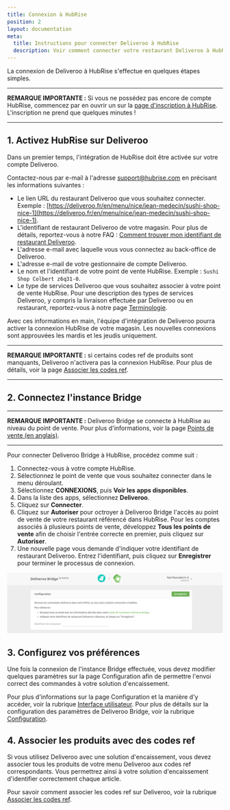 ```yaml
---
title: Connexion à HubRise
position: 2
layout: documentation
meta:
  title: Instructions pour connecter Deliveroo à HubRise
  description: Voir comment connecter votre restaurant Deliveroo à HubRise. Envoyez le lien de votre page Deliveroo à HubRise et suivez quelques étapes pour vous connecter.
---
```


La connexion de Deliveroo à HubRise s'effectue en quelques étapes simples.

---

**REMARQUE IMPORTANTE :** Si vous ne possédez pas encore de compte HubRise, commencez par en ouvrir un sur la [page d'inscription à HubRise](https://manager.hubrise.com/signup). L'inscription ne prend que quelques minutes !

---

## 1. Activez HubRise sur Deliveroo

Dans un premier temps, l'intégration de HubRise doit être activée sur votre compte Deliveroo.

Contactez-nous par e-mail à l'adresse [support@hubrise.com](mailto:support@hubrise.com) en précisant les informations suivantes :

- Le lien URL du restaurant Deliveroo que vous souhaitez connecter. Exemple : [https://deliveroo.fr/en/menu/nice/jean-medecin/sushi-shop-nice-1](https://deliveroo.fr/en/menu/nice/jean-medecin/sushi-shop-nice-1).
- L'identifiant de restaurant Deliveroo de votre magasin. Pour plus de détails, reportez-vous à notre FAQ : [Comment trouver mon identifiant de restaurant Deliveroo](/apps/deliveroo/faqs/trouver-mon-identifiant-de-restaurant-deliveroo).
- L'adresse e-mail avec laquelle vous vous connectez au back-office de Deliveroo.
- L'adresse e-mail de votre gestionnaire de compte Deliveroo.
- Le nom et l'identifiant de votre point de vente HubRise. Exemple : `Sushi Shop Colbert z6q31-0`.
- Le type de services Deliveroo que vous souhaitez associer à votre point de vente HubRise. Pour une description des types de services Deliveroo, y compris la livraison effectuée par Deliveroo ou en restaurant, reportez-vous à notre page [Terminologie](/apps/deliveroo/terminologie#types-de-service).

Avec ces informations en main, l'équipe d'intégration de Deliveroo pourra activer la connexion HubRise de votre magasin. Les nouvelles connexions sont approuvées les mardis et les jeudis uniquement.

---

**REMARQUE IMPORTANTE :** si certains codes ref de produits sont manquants, Deliveroo n'activera pas la connexion HubRise. Pour plus de détails, voir la page [Associer les codes ref](/apps/deliveroo/associer-codes-ref/).

---

## 2. Connectez l'instance Bridge

---

**REMARQUE IMPORTANTE :** Deliveroo Bridge se connecte à HubRise au niveau du point de vente. Pour plus d'informations, voir la page [Points de vente (en anglais)](/docs/locations/).

---

Pour connecter Deliveroo Bridge à HubRise, procédez comme suit :

1. Connectez-vous à votre compte HubRise.
1. Sélectionnez le point de vente que vous souhaitez connecter dans le menu déroulant.
1. Sélectionnez **CONNEXIONS**, puis **Voir les apps disponibles**.
1. Dans la liste des apps, sélectionnez **Deliveroo**.
1. Cliquez sur **Connecter**.
1. Cliquez sur **Autoriser** pour octroyer à Deliveroo Bridge l'accès au point de vente de votre restaurant référencé dans HubRise. Pour les comptes associés à plusieurs points de vente, développez **Tous les points de vente** afin de choisir l'entrée correcte en premier, puis cliquez sur **Autoriser**.
1. Une nouvelle page vous demande d'indiquer votre identifiant de restaurant Deliveroo. Entrez l'identifiant, puis cliquez sur **Enregistrer** pour terminer le processus de connexion.

![Identifiant de restaurant Deliveroo](../images/001-fr-deliveroo-restaurant-id.png)

## 3. Configurez vos préférences

Une fois la connexion de l'instance Bridge effectuée, vous devez modifier quelques paramètres sur la page Configuration afin de permettre l'envoi correct des commandes à votre solution d'encaissement.

Pour plus d'informations sur la page Configuration et la manière d'y accéder, voir la rubrique [Interface utilisateur](/apps/deliveroo/interface-utilisateur/#page-de-configuration). Pour plus de détails sur la configuration des paramètres de Deliveroo Bridge, voir la rubrique [Configuration](/apps/deliveroo/configuration).

## 4. Associer les produits avec des codes ref

Si vous utilisez Deliveroo avec une solution d'encaissement, vous devez associer tous les produits de votre menu Deliveroo aux codes ref correspondants. Vous permettrez ainsi à votre solution d'encaissement d'identifier correctement chaque article.

Pour savoir comment associer les codes ref sur Deliveroo, voir la rubrique [Associer les codes ref](/apps/deliveroo/associer-codes-ref).